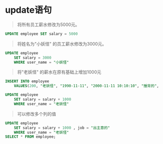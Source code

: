 # update语句

> 将所有员工薪水修改为5000元。
>
```sql
UPDATE employee SET salary = 5000 
```

> 将姓名为"小妖怪" 的员工薪水修改为3000元。
>
```sql
UPDATE employee 
	SET salary = 3000 
	WHERE user_name = "小妖怪" 
```
	
> 将"老妖怪" 的薪水在原有基础上增加1000元
>
```sql
INSERT INTO employee 
	VALUES(200, "老妖怪", "1990-11-11", "2000-11-11 10:10:10", "捶背的", 5000, "给大王捶背", 'd:\\a.jpg');

UPDATE employee 
	SET salary = salary + 1000 
	WHERE user_name = "老妖怪" 
```

> 可以修改多个列的值
>
```sql
UPDATE employee 
	SET salary = salary + 1000 , job = "出主意的"
	WHERE user_name = "老妖怪" 
SELECT * FROM employee;
```